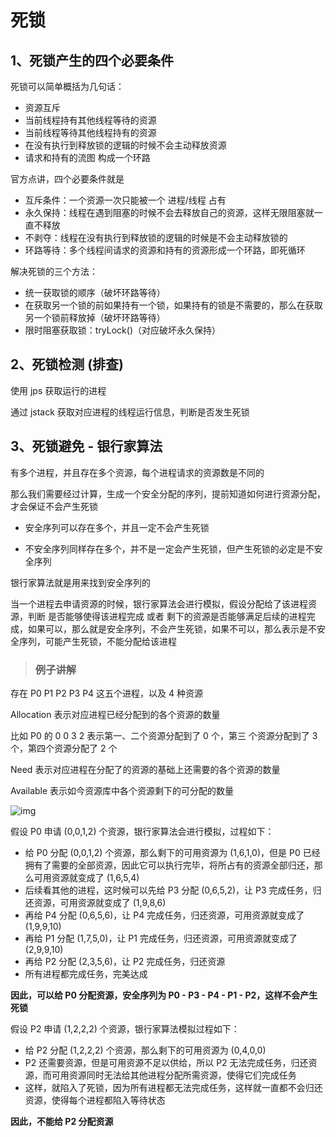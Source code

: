 # 死锁

## 1、死锁产生的四个必要条件

死锁可以简单概括为几句话：

- 资源互斥
- 当前线程持有其他线程等待的资源
- 当前线程等待其他线程持有的资源
- 在没有执行到释放锁的逻辑的时候不会主动释放资源
- 请求和持有的流图 构成一个环路

官方点讲，四个必要条件就是

- 互斥条件：一个资源一次只能被一个 进程/线程 占有
- 永久保持：线程在遇到阻塞的时候不会去释放自己的资源，这样无限阻塞就一直不释放
- 不剥夺：线程在没有执行到释放锁的逻辑的时候是不会主动释放锁的
- 环路等待：多个线程间请求的资源和持有的资源形成一个环路，即死循环 



解决死锁的三个方法：

- 统一获取锁的顺序（破坏环路等待）
- 在获取另一个锁的前如果持有一个锁，如果持有的锁是不需要的，那么在获取另一个锁前释放掉（破坏环路等待）
- 限时阻塞获取锁：tryLock()（对应破坏永久保持）



## 2、死锁检测 (排查)

使用 jps 获取运行的进程

通过 jstack 获取对应进程的线程运行信息，判断是否发生死锁



## 3、死锁避免 - 银行家算法

有多个进程，并且存在多个资源，每个进程请求的资源数是不同的

那么我们需要经过计算，生成一个安全分配的序列，提前知道如何进行资源分配，才会保证不会产生死锁

- 安全序列可以存在多个，并且一定不会产生死锁

- 不安全序列同样存在多个，并不是一定会产生死锁，但产生死锁的必定是不安全序列

银行家算法就是用来找到安全序列的

当一个进程去申请资源的时候，银行家算法会进行模拟，假设分配给了该进程资源，判断 是否能够使得该进程完成 或者 剩下的资源是否能够满足后续的进程完成，如果可以，那么就是安全序列，不会产生死锁，如果不可以，那么表示是不安全序列，可能产生死锁，不能分配给该进程



> ### 例子讲解

存在 P0 P1 P2 P3 P4 这五个进程，以及 4 种资源

Allocation 表示对应进程已经分配到的各个资源的数量

比如 P0 的 0 0 3 2 表示第一、二个资源分配到了 0 个，第三 个资源分配到了 3 个，第四个资源分配了 2 个



Need 表示对应进程在分配了的资源的基础上还需要的各个资源的数量

Available 表示如今资源库中各个资源剩下的可分配的数量



![img](https://img-blog.csdn.net/20180508210408944)



假设 P0 申请 (0,0,1,2) 个资源，银行家算法会进行模拟，过程如下：

- 给 P0 分配 (0,0,1,2) 个资源，那么剩下的可用资源为 (1,6,1,0)，但是 P0 已经拥有了需要的全部资源，因此它可以执行完毕，将所占有的资源全部归还，那么可用资源就变成了 (1,6,5,4)
- 后续看其他的进程，这时候可以先给 P3 分配 (0,6,5,2)，让 P3 完成任务，归还资源，可用资源就变成了 (1,9,8,6)
- 再给 P4 分配 (0,6,5,6)，让 P4 完成任务，归还资源，可用资源就变成了 (1,9,9,10)
- 再给 P1 分配 (1,7,5,0)，让 P1 完成任务，归还资源，可用资源就变成了 (2,9,9,10)
- 再给 P2 分配 (2,3,5,6)，让 P2 完成任务，归还资源
- 所有进程都完成任务，完美达成

**因此，可以给 P0 分配资源，安全序列为 P0 - P3 - P4 - P1 - P2，这样不会产生死锁**



假设 P2 申请 (1,2,2,2) 个资源，银行家算法模拟过程如下：

- 给 P2 分配 (1,2,2,2) 个资源，那么剩下的可用资源为 (0,4,0,0)
- P2 还需要资源，但是可用资源不足以供给，所以 P2 无法完成任务，归还资源，而可用资源同时无法给其他进程分配所需资源，使得它们完成任务
- 这样，就陷入了死锁，因为所有进程都无法完成任务，这样就一直都不会归还资源，使得每个进程都陷入等待状态

**因此，不能给 P2 分配资源**


